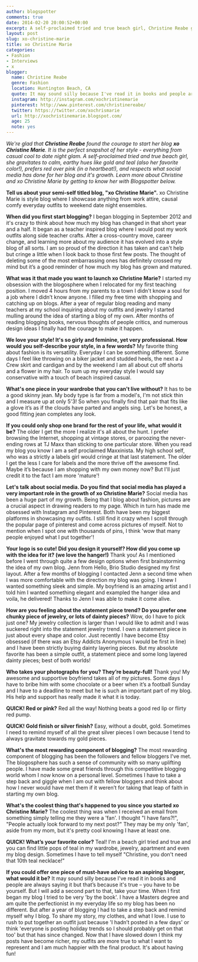 ```yaml
---
author: blogspotter
comments: true
date: 2014-02-20 20:00:52+00:00
excerpt: A self-proclaimed tried and true beach girl, Christine Reabe gravitates to calm, earthy hues like gold and teal (also her favorite color!), prefers red over pink (in a heartbeat!), and respects what social media has done for her blog and it's growth.
layout: post
slug: xo-christine-marie
title: xo Christine Marie
categories:
- Fashion
- Interviews
- x
blogger:
  name: Christine Reabe
  genre: Fashion
  location: Huntington Beach, CA
  quote: It may sound silly because I've read it in books and people are always saying it but that’s because it's true – you have to be yourself.
  instagram: http://instagram.com/xochristinemarie
  pinterest: http://www.pinterest.com/christinereabe/
  twitter: https://twitter.com/xochrismarie
  url: http://xochristinemarie.blogspot.com/
  age: 25
  note: yes
---
```


_We're glad that **Christine Reabe** found the courage to start her blog **xo Christine Marie**. It is the perfect snapshot of her style - everything from casual cool to date night glam. A self-proclaimed tried and true beach girl, she gravitates to calm, earthy hues like gold and teal (also her favorite color!), prefers red over pink (in a heartbeat!), and respects what social media has done for her blog and it's growth. Learn more about Christine and xo Christine Marie by getting to know her with Blogspotter below._

**Tell us about your semi-self titled blog, "xo Christine Marie".** xo Christine Marie is style blog where I showcase anything from work attire, causal comfy everyday outfits to weekend date night ensembles.

**When did you first start blogging?** I began blogging in September 2012 and it's crazy to think about how much my blog has changed in that short year and a half. It began as a teacher inspired blog where I would post my work outfits along side teacher crafts. After a cross-country move, career change, and learning more about my audience it has evolved into a style blog of all sorts. I am so proud of the direction it has taken and can't help but cringe a little when I look back to those first few posts. The thought of deleting some of the most embarrassing ones has definitely crossed my mind but it’s a good reminder of how much my blog has grown and matured.

**What was it that made you want to launch xo Christine Marie?** I started my obsession with the blogosphere when I relocated for my first teaching position. I moved 4 hours from my parents to a town I didn't know a soul for a job where I didn’t know anyone. I filled my free time with shopping and catching up on blogs. After a year of regular blog reading and many teachers at my school inquiring about my outfits and jewelry I started mulling around the idea of starting a blog of my own. After months of reading blogging books, nervous thoughts of people critics, and numerous design ideas I finally had the courage to make it happen.

**We love your style! It's so girly and feminine, yet very professional. How would you self-describe your style, in a few words?** My favorite thing about fashion is its versatility. Everyday I can be something different. Some days I feel like throwing on a biker jacket and studded heels, the next a J Crew skirt and cardigan and by the weekend I am all about cut off shorts and a flower in my hair. To sum up my everyday style I would say conservative with a touch of beach inspired casual.

**What's one piece in your wardrobe that you can't live without?** It has to be a good skinny jean. My body type is far from a model's, I'm not stick thin and I measure up at only 5'3! So when you finally find that pair that fits like a glove it’s as if the clouds have parted and angels sing. Let's be honest, a good fitting jean completes any look.

**If you could only shop one brand for the rest of your life, what would it be?** The older I get the more I realize it's all about the hunt. I prefer browsing the Internet, shopping at vintage stores, or paroozing the never-ending rows at TJ Maxx than sticking to one particular store. When you read my blog you know I am a self proclaimed Maxxinista. My high school self, who was a strictly a labels girl would cringe at that last statement. The older I get the less I care for labels and the more thrive off the awesome find. Maybe it’s because I am shopping with my own money now? But I'll just credit it to the fact I am more 'mature'!

**Let's talk about social media. Do you find that social media has played a very important role in the growth of xo Christine Marie?** Social media has been a huge part of my growth. Being that I blog about fashion, pictures are a crucial aspect in drawing readers to my page. Which in turn has made me obsessed with Instagram and Pinterest. Both have been my biggest platforms in showcasing my outfits. I still find it crazy when I scroll through the popular page of pinterest and come across pictures of myself. Not to mention when I spot one with thousands of pins, I think 'wow that many people enjoyed what I put together'!

**Your logo is so cute! Did you design it yourself? How did you come up with the idea for it? (we love the hanger!)** Thank you! As I mentioned before I went through quite a few design options when first brainstorming the idea of my own blog. Jenn from Hello, Brio Studio designed my first layout. After a few months of blogging I contacted Jenn a second time when I was more comfortable with the direction my blog was going. I knew I wanted something sleek and simple. My boyfriend is an amazing artist and I told him I wanted something elegant and exampled the hanger idea and voila, he delivered! Thanks to Jenn I was able to make it come alive.

**How are you feeling about the statement piece trend? Do you prefer one chunky piece of jewelry, or lots of dainty pieces?** Wow, do I have to pick just one? My jewelry collection is larger than I would like to admit and I was suckered right into the statement jewelry trend. I own a statement piece in just about every shape and color. Just recently I have become Etsy obsessed (if there was an Etsy Addicts Anonymous I would be first in line) and I have been strictly buying dainty layering pieces. But my absolute favorite has been a simple outfit, a statement piece and some long layered dainty pieces; best of both worlds!

**Who takes your photographs for you? They’re beauty-full!** Thank you! My awesome and supportive boyfriend takes all of my pictures. Some days I have to bribe him with some chocolate or a beer when it’s a football Sunday and I have to a deadline to meet but he is such an important part of my blog. His help and support has really made it what it is today.

**QUICK! Red or pink?** Red all the way! Nothing beats a good red lip or flirty red pump.

**QUICK! Gold finish or silver finish?** Easy, without a doubt, gold. Sometimes I need to remind myself of all the great silver pieces I own because I tend to always gravitate towards my gold pieces.

**What's the most rewarding component of blogging?** The most rewarding component of blogging has been the followers and fellow bloggers I've met. The blogosphere has such a sense of community with so many uplifting people. I have made some great friends through this competitive blogging world whom I now know on a personal level. Sometimes I have to take a step back and giggle when I am out with fellow bloggers and think about how I never would have met them if it weren’t for taking that leap of faith in starting my own blog.

**What's the coolest thing that's happened to you since you started xo Christine Marie?** The coolest thing was when I received an email from something simply telling me they were a 'fan'. I thought "I have fans?!", "People actually look forward to my next post?" They may be my only 'fan', aside from my mom, but it's pretty cool knowing I have at least one.

**QUICK! What’s your favorite color?** Teal! I'm a beach girl tried and true and you can find little pops of teal in my wardrobe, jewelry, apartment and even my blog design. Sometimes I have to tell myself "Christine, you don't need that 10th teal necklace!"

**If you could offer one piece of must-have advice to an aspiring blogger, what would it be?** It may sound silly because I've read it in books and people are always saying it but that’s because it's true – you have to be yourself. But I will add a second part to that, take your time. When I first began my blog I tried to be very 'by the book'. I have a Masters degree and am quite the perfectionist in my everyday life so my blog has been no different. But after a year of blogging I had to take a step back and remind myself why I blog. To share my story, my clothes, and what I love. I use to rush to put together an outfit just because 'I hadn’t posted in a few days' or think 'everyone is posting holiday trends so I should probably get on that too' but that has since changed. Now that I have slowed down I think my posts have become richer, my outfits are more true to what I want to represent and I am much happier with the final product. It's about having fun!
